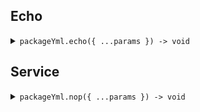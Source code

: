 
## Echo


<details><summary> <code>packageYml.echo({ ...params }) -> void</code> </summary>

<dl>
<dd>

#### Usage 

```ts
import { SeedPackageYmlClient } from "";

const seedPackageYml = new SeedPackageYmlClient;
await seedPackageYml.echo("Hello world!");

```



</dd>
</dl>

</details>




## Service


<details><summary> <code>packageYml.nop({ ...params }) -> void</code> </summary>

<dl>
<dd>

#### Usage 

```ts
import { SeedPackageYmlClient } from "";

const seedPackageYml = new SeedPackageYmlClient;
await seedPackageYml.service.nop("id-219xca8");

```



</dd>
</dl>

</details>


